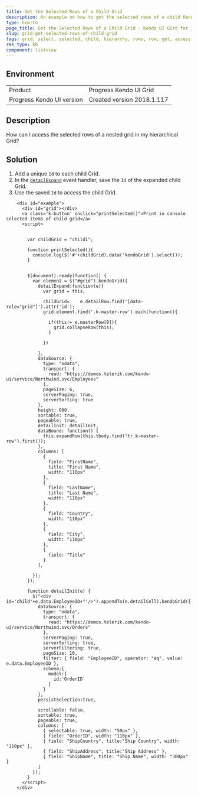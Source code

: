 ```yaml
---
title: Get the Selected Rows of a Child Grid
description: An example on how to get the selected rows of a child Kendo UI Grid.
type: how-to
page_title: Get the Selected Rows of a Child Grid - Kendo UI Gird for jQuery
slug: grid-get-selected-rows-of-child-grid
tags: grid, select, selected, child, hierarchy, rows, row, get, access
res_type: kb
component: listview
---
```


## Environment

<table>
 <tr>
  <td>Product</td>
  <td>Progress Kendo UI Grid</td>
 </tr>
 <tr>
  <td>Progress Kendo UI version</td>
  <td>Created version 2018.1.117</td>
 </tr>
</table>

## Description

How can I access the selected rows of a nested grid in my hierarchical Grid?

## Solution

1. Add a unique `Id` to each child Grid.
2. In the [`detailExpand`](https://docs.telerik.com/kendo-ui/api/javascript/ui/grid/events/detailexpand) event handler, save the `Id` of the expanded child Grid.
3. Use the saved `Id` to access the child Grid.

```dojo
    <div id="example">
      <div id="grid"></div>
      <a class='k-button' onclick="printSelected()">Print in console selected items of child grid</a>
      <script>


        var childGrid = "child1";

        function printSelected(){
          console.log($('#'+childGrid).data('kendoGrid').select());
        }


        $(document).ready(function() {
          var element = $("#grid").kendoGrid({
            detailExpand:function(e){
              var grid = this;		

              childGrid=	e.detailRow.find('[data-role="grid"]').attr('id');
              grid.element.find('.k-master-row').each(function(){

                if(this!= e.masterRow[0]){
                  grid.collapseRow(this);
                }							 

              })						

            },
            dataSource: {
              type: "odata",
              transport: {
                read: "https://demos.telerik.com/kendo-ui/service/Northwind.svc/Employees"
              },
              pageSize: 6,
              serverPaging: true,
              serverSorting: true
            },
            height: 600,
            sortable: true,
            pageable: true,
            detailInit: detailInit,
            dataBound: function() {
              this.expandRow(this.tbody.find("tr.k-master-row").first());
            },
            columns: [
              {
                field: "FirstName",
                title: "First Name",
                width: "110px"
              },
              {
                field: "LastName",
                title: "Last Name",
                width: "110px"
              },
              {
                field: "Country",
                width: "110px"
              },
              {
                field: "City",
                width: "110px"
              },
              {
                field: "Title"
              }
            ],

          });
        });

        function detailInit(e) {
          $("<div id='child"+e.data.EmployeeID+"'/>").appendTo(e.detailCell).kendoGrid({
            dataSource: {
              type: "odata",
              transport: {
                read: "https://demos.telerik.com/kendo-ui/service/Northwind.svc/Orders"
              },
              serverPaging: true,
              serverSorting: true,
              serverFiltering: true,
              pageSize: 10,
              filter: { field: "EmployeeID", operator: "eq", value: e.data.EmployeeID },
              schema:{
                model:{
                  id:'OrderID'
                }
              }
            },
            persistSelection:true,

            scrollable: false,
            sortable: true,
            pageable: true,
            columns: [
              { selectable: true, width: "50px" },
              { field: "OrderID", width: "110px" },
              { field: "ShipCountry", title:"Ship Country", width: "110px" },
              { field: "ShipAddress", title:"Ship Address" },
              { field: "ShipName", title: "Ship Name", width: "300px" }
            ]
          });
        }
      </script>
    </div>
```
